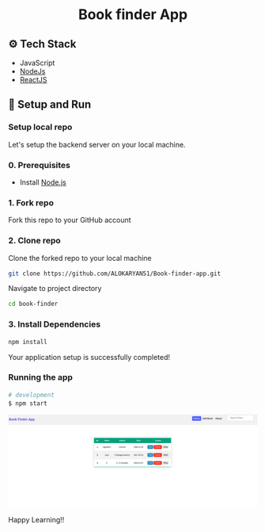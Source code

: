<h1 align="center">
     Book finder App
</h1>

## ⚙️ Tech Stack

* JavaScript
* [NodeJs](https://nodejs.org/en/) 
* [ReactJS](https://reactjs.org/)

<a id="setup-run"></a>
## 🔨 Setup and Run

<a id="setup-repo"></a>
### Setup local repo
Let's setup the backend server on your local machine.

### 0. Prerequisites
* Install [Node.js](http://nodejs.org)

### 1. Fork repo
Fork this repo to your GitHub account

### 2. Clone repo
Clone the forked repo to your local machine
```bash
git clone https://github.com/ALOKARYAN51/Book-finder-app.git
```
Navigate to project directory
```bash
cd book-finder
```

### 3. Install Dependencies
```bash
npm install
```

Your application setup is successfully completed!
<a id="run-app"></a>
### Running the app

```bash
# development
$ npm start
```
<img src = "src/Screenshot from 2021-10-22 16-45-41.png">

Happy Learning!!
